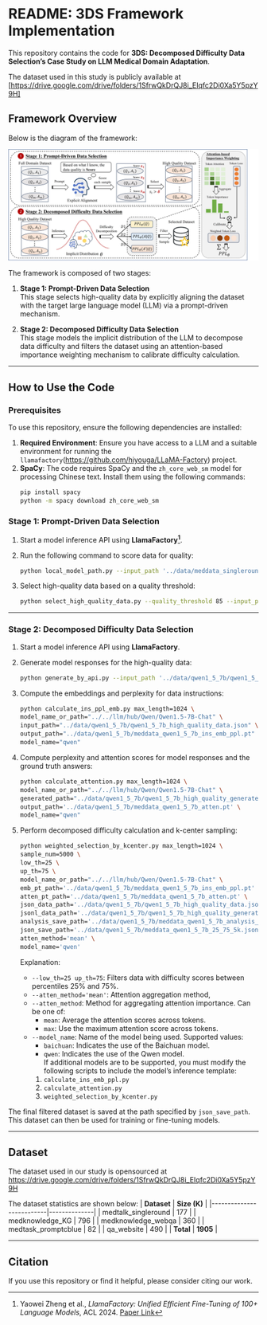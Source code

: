 # README: 3DS Framework Implementation

This repository contains the code for **3DS: Decomposed Difficulty Data Selection’s Case Study on LLM Medical Domain Adaptation**. 

The dataset used in this study is publicly available at [https://drive.google.com/drive/folders/1SfrwQkDrQJ8i_EIqfc2Di0Xa5Y5pzY9H]


## Framework Overview

Below is the diagram of the framework:

![framework_overview](./framework_overview.jpg)

The framework is composed of two stages:

1. **Stage 1: Prompt-Driven Data Selection**  
   This stage selects high-quality data by explicitly aligning the dataset with the target large language model (LLM) via a prompt-driven mechanism.  

2. **Stage 2: Decomposed Difficulty Data Selection**  
   This stage models the implicit distribution of the LLM to decompose data difficulty and filters the dataset using an attention-based importance weighting mechanism to calibrate difficulty calculation.

---

## How to Use the Code

### Prerequisites

To use this repository, ensure the following dependencies are installed: 

1. **Required Environment**: Ensure you have access to a LLM and a suitable environment for running the `llamafactory`(https://github.com/hiyouga/LLaMA-Factory) project.
2. **SpaCy**: The code requires SpaCy and the `zh_core_web_sm` model for processing Chinese text. Install them using the following commands:  
   ```bash
   pip install spacy
   python -m spacy download zh_core_web_sm
   ```

### Stage 1: Prompt-Driven Data Selection

1. Start a model inference API using **LlamaFactory[^1]**.

[^1]: Yaowei Zheng et al., *LlamaFactory: Unified Efficient Fine-Tuning of 100+ Language Models*, ACL 2024. [Paper Link](http://arxiv.org/abs/2403.13372)


2. Run the following command to score data for quality:  
   ```bash
   python local_model_path.py --input_path '../data/meddata_singleround_data.json' --output_path '../data/qwen1_5_7b/qwen1_5_7b_rated_result.jsonl'
   ```

3. Select high-quality data based on a quality threshold:  
   ```bash
   python select_high_quality_data.py --quality_threshold 85 --input_path '../data/model_rated_result.jsonl' --output_path '../data/medical_high_quality_data.json'
   ```

---

### Stage 2: Decomposed Difficulty Data Selection

1. Start a model inference API using **LlamaFactory**.  

2. Generate model responses for the high-quality data:  
   ```bash
   python generate_by_api.py --input_path '../data/qwen1_5_7b/qwen1_5_7b_high_quality_data.json' --output_path '../data/qwen1_5_7b/qwen1_5_7b_high_quality_generated.jsonl'
   ```

3. Compute the embeddings and perplexity for data instructions:  
   ```bash
   python calculate_ins_ppl_emb.py max_length=1024 \
   model_name_or_path="../../llm/hub/Qwen/Qwen1.5-7B-Chat" \
   input_path="../data/qwen1_5_7b/qwen1_5_7b_high_quality_data.json" \
   output_path="../data/qwen1_5_7b/meddata_qwen1_5_7b_ins_emb_ppl.pt" \
   model_name="qwen"
   ```

4. Compute perplexity and attention scores for model responses and the ground truth answers:  
   ```bash
   python calculate_attention.py max_length=1024 \
   model_name_or_path="../../llm/hub/Qwen/Qwen1.5-7B-Chat" \
   generated_path="../data/qwen1_5_7b/qwen1_5_7b_high_quality_generated.jsonl" \
   output_path='../data/qwen1_5_7b/meddata_qwen1_5_7b_atten.pt' \
   model_name="qwen"
   ```

5. Perform decomposed difficulty calculation and k-center sampling:
   ```bash
   python weighted_selection_by_kcenter.py max_length=1024 \
   sample_num=5000 \
   low_th=25 \
   up_th=75 \
   model_name_or_path="../../llm/hub/Qwen/Qwen1.5-7B-Chat" \
   emb_pt_path='../data/qwen1_5_7b/meddata_qwen1_5_7b_ins_emb_ppl.pt' \
   atten_pt_path='../data/qwen1_5_7b/meddata_qwen1_5_7b_atten.pt' \
   json_data_path='../data/qwen1_5_7b/qwen1_5_7b_high_quality_data.json' \
   jsonl_data_path='../data/qwen1_5_7b/qwen1_5_7b_high_quality_generated.jsonl' \
   analysis_save_path='../data/qwen1_5_7b/meddata_qwen1_5_7b_analysis_arrays.pt' \
   json_save_path='../data/qwen1_5_7b/meddata_qwen1_5_7b_25_75_5k.json' \
   atten_method='mean' \
   model_name='qwen'
   ```
   Explanation:
   - `--low_th=25 up_th=75`: Filters data with difficulty scores between percentiles 25% and 75%.
   - `--atten_method='mean'`: Attention aggregation method, 
   - `--atten_method`: Method for aggregating attention importance. Can be one of:
     - `mean`: Average the attention scores across tokens.  
     - `max`: Use the maximum attention score across tokens.
   - `--model_name`: Name of the model being used. Supported values:
     - `baichuan`: Indicates the use of the Baichuan model.  
     - `qwen`: Indicates the use of the Qwen model.  
     If additional models are to be supported, you must modify the following scripts to include the model’s inference template:
     1. `calculate_ins_emb_ppl.py`  
     2. `calculate_attention.py`  
     3. `weighted_selection_by_kcenter.py`
   

The final filtered dataset is saved at the path specified by `json_save_path`. This dataset can then be used for training or fine-tuning models.

---
## Dataset
The dataset used in our study is opensourced at https://drive.google.com/drive/folders/1SfrwQkDrQJ8i_EIqfc2Di0Xa5Y5pzY9H

The dataset statistics are shown below:
| **Dataset**              | **Size (K)** |
|--------------------------|--------------|
| medtalk_singleround       | 177          |
| medknowledge_KG           | 796          |
| medknowledge_webqa        | 360          |
| medtask_promptcblue       | 82           |
| qa_website                | 490          |
| **Total**                 | **1905**     |

---
## Citation

If you use this repository or find it helpful, please consider citing our work.


